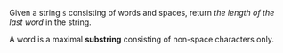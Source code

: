 Given a string `s` consisting of words and spaces, return *the length of the last word* in the string.

A word is a maximal **substring** consisting of non-space characters only.